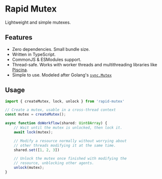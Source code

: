 # Rapid Mutex

Lightweight and simple mutexes.

## Features

- Zero dependencies. Small bundle size.
- Written in TypeScript.
- CommonJS & ESModules support.
- Thread-safe. Works with worker threads and multithreading libraries like [Piscina](https://www.npmjs.com/package/piscina).
- Simple to use. Modeled after Golang's [`sync.Mutex`](https://go.dev/tour/concurrency/9)

## Usage

```ts
import { createMutex, lock, unlock } from 'rapid-mutex'

// Create a mutex, usable in a cross-thread context
const mutex = createMutex();

async function doWorkflow(shared: Uint8Array) {
    // Wait until the mutex is unlocked, then lock it.
    await lock(mutex);

    // Modify a resource normally without worrying about
    // other threads modifying it at the same time.
    shared.set([1, 2, 3])

    // Unlock the mutex once finished with modifying the
    // resource, unblocking other agents.
    unlock(mutex);
}
```
